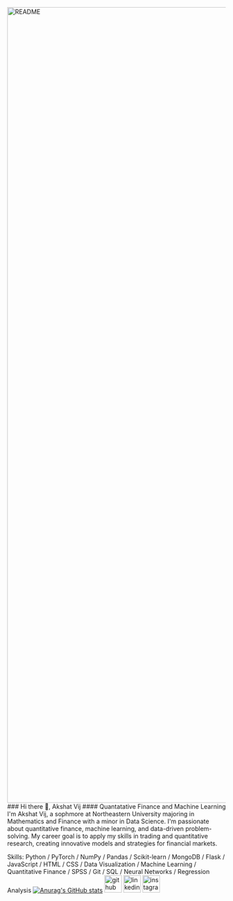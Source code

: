 <img width="1834" alt="README" src="https://github.com/user-attachments/assets/dad3e327-26b9-4ff3-8b33-74ac4b1e40a7">
### Hi there 👋, Akshat Vij 
#### Quantatative Finance and Machine Learning 
I'm Akshat Vij, a sophmore at Northeastern University majoring in Mathematics and Finance with a minor in Data Science. I'm passionate about quantitative finance, machine learning, and data-driven problem-solving. My career goal is to apply my skills in trading and quantitative research, creating innovative models and strategies for financial markets.

Skills: Python / PyTorch / NumPy / Pandas / Scikit-learn / MongoDB / Flask / JavaScript / HTML / CSS / Data Visualization / Machine Learning / Quantitative Finance / SPSS / Git / SQL / Neural Networks / Regression Analysis
[![Anurag's GitHub stats](https://github-readme-stats.vercel.app/api?username=vij-akshat)](https://github.com/anuraghazra/github-readme-stats)
[<img src='https://cdn.jsdelivr.net/npm/simple-icons@3.0.1/icons/github.svg' alt='github' height='40'>](https://github.com/vij-akshat)  [<img src='https://cdn.jsdelivr.net/npm/simple-icons@3.0.1/icons/linkedin.svg' alt='linkedin' height='40'>](https://www.linkedin.com/in/akshat-vij/)  [<img src='https://cdn.jsdelivr.net/npm/simple-icons@3.0.1/icons/instagram.svg' alt='instagram' height='40'>](https://www.instagram.com/vij.akshat/)  
